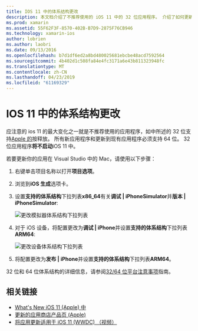 ```yaml
---
title: IOS 11 中的体系结构更改
description: 本文档介绍了不推荐使用的 iOS 11 中的 32 位应用程序。 介绍了如何更新应用程序面向 64 位体系结构。
ms.prod: xamarin
ms.assetid: 55F62F3F-8570-402B-B7D9-2875F76CB946
ms.technology: xamarin-ios
author: lobrien
ms.author: laobri
ms.date: 09/13/2016
ms.openlocfilehash: b7d1df6ed2a8bd480025681ebcbe48acd7592564
ms.sourcegitcommit: 4b402d1c508fa84e4fc3171a6e43b811323948fc
ms.translationtype: MT
ms.contentlocale: zh-CN
ms.lasthandoff: 04/23/2019
ms.locfileid: "61169329"
---
```

# <a name="architecture-changes-in-ios-11"></a>IOS 11 中的体系结构更改

应注意的 ios 11 的最大变化之一就是不推荐使用的应用程序，如中所述的 32 位支持[Apple 的](https://developer.apple.com/news/?id=06282017b)按释放。 所有新应用程序和更新到现有应用程序必须支持 64 位。 32 位应用程序**将不启动**iOS 11 中。

若要更新你的应用在 Visual Studio 中的 Mac，请使用以下步骤：

1. 右键单击项目名称以打开**项目选项**。
2. 浏览到**iOS 生成**选项卡。
3. 设置**支持的体系结构**下拉列表**x86_64**有关**调试 | iPhoneSimulator**并**版本 | iPhoneSimulator**:

    ![更改模拟器体系结构下拉列表](architecture-changes-images/image1.png)

4. 对于 iOS 设备，将配置更改为**调试 | iPhone**并设置**支持的体系结构**下拉列表**ARM64**:

    ![更改设备体系结构下拉列表](architecture-changes-images/image2.png)

5. 将配置更改为**发布 | iPhone**并设置**支持的体系结构**下拉列表**ARM64**。

32 位和 64 位体系结构的详细信息，请参阅[32/64 位平台注意事项](~/cross-platform/macios/32-and-64/index.md#ios)指南。

## <a name="related-links"></a>相关链接

- [What's New iOS 11 (Apple) 中](https://developer.apple.com/ios/)
- [更新的应用商店产品页 (Apple)](https://developer.apple.com/app-store/product-page/)
- [将应用更新适用于 iOS 11 (WWDC) （视频）](https://developer.apple.com/videos/play/wwdc2017/204/)
